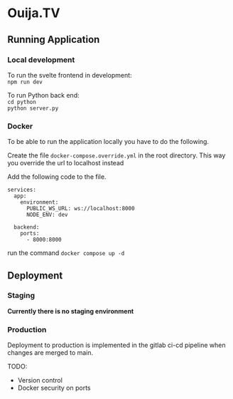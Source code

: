 # Ouija.TV

## Running Application

### Local development

To run the svelte frontend in development:\
`npm run dev`

To run Python back end:\
`cd python`\
`python server.py`

### Docker

To be able to run the application locally you have to do the following.

Create the file `docker-compose.override.yml` in the root directory.
This way you override the url to localhost instead

Add the following code to the file.

```
services:
  app:
    environment:
      PUBLIC_WS_URL: ws://localhost:8000
      NODE_ENV: dev

  backend:
    ports:
      - 8000:8000

```

run the command `docker compose up -d`

## Deployment

### Staging

**Currently there is no staging environment**

### Production

Deployment to production is implemented in the gitlab ci-cd pipeline when changes are merged to main.

TODO:
- Version control
- Docker security on ports
